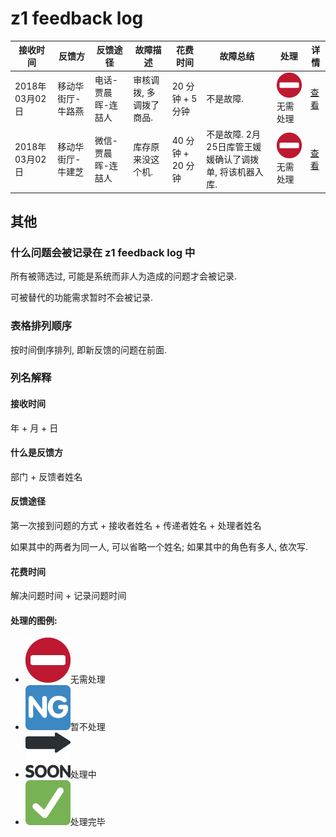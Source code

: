 # z1 feedback log

|接收时间|反馈方|反馈途径|故障描述|花费时间|故障总结|处理|详情|
|------|------|------|-------|------|-------|---|---|
|2018年03月02日|移动华街厅-牛路燕|电话-贾晨晖-连喆人|审核调拨, 多调拨了商品.|20 分钟 + 5 分钟|不是故障.|![⛔][⛔]无需处理|[查看](./original-log/2018/2-03-02)|
|2018年03月02日|移动华街厅-牛建芝|微信-贾晨晖-连喆人|库存原来没这个机.|40 分钟 + 20 分钟|不是故障. 2月25日库管王媛媛确认了调拨单, 将该机器入库.|![⛔][⛔]无需处理|[查看](./original-log/2018/1-03-02)|

## 其他

### 什么问题会被记录在 z1 feedback log 中

所有被筛选过, 可能是系统而非人为造成的问题才会被记录.

可被替代的功能需求暂时不会被记录.

### 表格排列顺序

按时间倒序排列, 即新反馈的问题在前面.

### 列名解释

#### 接收时间

年 + 月 + 日

#### 什么是反馈方

部门 + 反馈者姓名

#### 反馈途径

第一次接到问题的方式 + 接收者姓名 + 传递者姓名 + 处理者姓名

如果其中的两者为同一人, 可以省略一个姓名; 如果其中的角色有多人, 依次写.

#### 花费时间

解决问题时间 + 记录问题时间

#### 处理的图例:

- ![⛔][⛔]无需处理
- ![🆖][🆖]暂不处理
- ![🔜][🔜]处理中
- ![✅][✅]处理完毕

[⛔]: ../assets/img/26d4.png#emoji "无需处理"
[🆖]: ../assets/img/1f196.png#emoji "暂不处理"
[🔜]: ../assets/img/1f51c.png#emoji "处理中"
[✅]: ../assets/img/2705.png#emoji "处理完毕"
